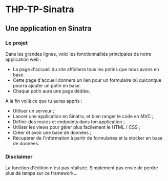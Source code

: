# THP-TP-Sinatra
## Une application en Sinatra

### Le projet

Dans les grandes lignes, voici les fonctionnalités principales de notre application web :

- La page d'accueil du site affichera tous les potins que nous avons en base.
- Cette page d'accueil donnera un lien pour un formulaire où quiconque pourra ajouter un potin en base.
- Chaque potin aura une page dédiée.

A la fin voilà ce que tu auras appris :

- Utiliser un serveur ;
- Lancer une application en Sinatra, et bien ranger le code en MVC ;
- Définir des routes et endpoints dans ton application ;
- Utiliser les views pour gérer plus facilement le HTML / CSS ;
- Créer et avoir une base de données ;
- Récupérer de l'information à partir de formulaires et la stocker en base de données.


### Disclaimer

La fonction d'édition n'est pas réalisée.
Simplement pas envie de perdre plus de temps sur ce framework...
